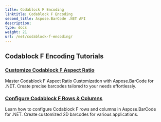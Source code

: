 ```yaml
---
title: Codablock F Encoding
linktitle: Codablock F Encoding
second_title: Aspose.BarCode .NET API
description: 
type: docs
weight: 21
url: /net/codablock-f-encoding/
---
```


## Codablock F Encoding Tutorials
### [Customize Codablock F Aspect Ratio](./codablock-f-aspect-ratio-customization/)
Master Codablock F Aspect Ratio Customization with Aspose.BarCode for .NET. Create precise barcodes tailored to your needs effortlessly.
### [Configure Codablock F Rows & Columns](./codablock-f-row-column-configuration/)
Learn how to configure Codablock F rows and columns in Aspose.BarCode for .NET. Create customized 2D barcodes for various applications.